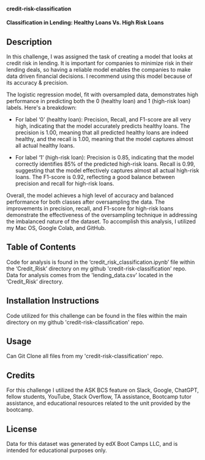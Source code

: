 #### credit-risk-classification
#### Classification in Lending: Healthy Loans Vs. High Risk Loans  


## Description
In this challenge, I was assigned the task of creating a model that looks at credit risk in lending. It is important for companies to minimize risk in their lending deals, so having a reliable model enables the companies to make data driven financial decisions. I recommend using this model because of its accuracy & precision.  


The logistic regression model, fit with oversampled data, demonstrates high performance in predicting both the 0 (healthy loan) and 1 (high-risk loan) labels. Here's a breakdown:  

- For label ‘0’ (healthy loan):
Precision, Recall, and F1-score are all very high, indicating that the model accurately predicts healthy loans. The precision is 1.00, meaning that all predicted healthy loans are indeed healthy, and the recall is 1.00, meaning that the model captures almost all actual healthy loans.  

- For label ‘1’ (high-risk loan):
Precision is 0.85, indicating that the model correctly identifies 85% of the predicted high-risk loans. Recall is 0.99, suggesting that the model effectively captures almost all actual high-risk loans. The F1-score is 0.92, reflecting a good balance between precision and recall for high-risk loans.  


Overall, the model achieves a high level of accuracy and balanced performance for both classes after oversampling the data. The improvements in precision, recall, and F1-score for high-risk loans demonstrate the effectiveness of the oversampling technique in addressing the imbalanced nature of the dataset.
To accomplish this analysis, I utilized my Mac OS, Google Colab, and GitHub.  


## Table of Contents
Code for analysis is found in the ‘credit_risk_classification.ipynb’ file within the ‘Credit_Risk’ directory on my github 'credit-risk-classification' repo. Data for analysis comes from the 'lending_data.csv' located in the ‘Credit_Risk’ directory.  


## Installation Instructions
Code utilized for this challenge can be found in the files within the main directory on my github 'credit-risk-classification' repo.  


## Usage
Can Git Clone all files from my 'credit-risk-classification' repo.  


## Credits
For this challenge I utilized the ASK BCS feature on Slack, Google, ChatGPT, fellow students, YouTube, Stack Overflow, TA assistance, Bootcamp tutor assistance, and educational resources related to the unit provided by the bootcamp.  


## License
Data for this dataset was generated by edX Boot Camps LLC, and is intended for educational purposes only.  


